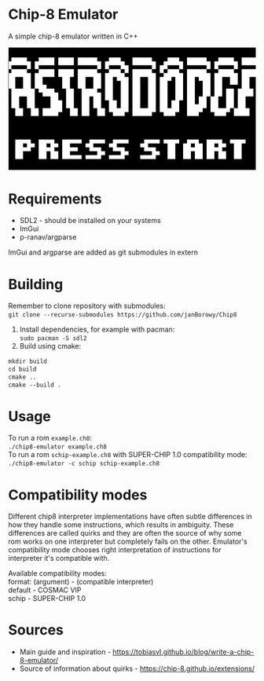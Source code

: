 # Chip-8 Emulator
A simple chip-8 emulator written in C++

![where preview](preview.png)

# Requirements
- SDL2 - should be installed on your systems
- ImGui
- p-ranav/argparse

ImGui and argparse are added as git submodules in extern

# Building
Remember to clone repository with submodules:\
`git clone --recurse-submodules https://github.com/janBorowy/Chip8`
1. Install dependencies, for example with pacman:\
`sudo pacman -S sdl2`
2. Build using cmake:
```
mkdir build
cd build
cmake ..
cmake --build .
```
# Usage
To run a rom `example.ch8`:\
`./chip8-emulator example.ch8`\
To run a rom `schip-example.ch8` with SUPER-CHIP 1.0 compatibility mode:\
`./chip8-emulator -c schip schip-example.ch8`

# Compatibility modes
Different chip8 interpreter implementations have often subtle differences
in how they handle some instructions, which results in ambiguity.
These differences are called quirks and they are often the source
of why some rom works on one interpreter but completely fails on the other.
Emulator's compatibility mode chooses right interpretation of instructions
for interpreter it's compatible with.

Available compatibility modes:\
format: (argument) - (compatible interpreter)\
default - COSMAC VIP\
schip - SUPER-CHIP 1.0
# Sources
- Main guide and inspiration - https://tobiasvl.github.io/blog/write-a-chip-8-emulator/
- Source of information about quirks - https://chip-8.github.io/extensions/
